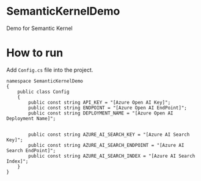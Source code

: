 # SemanticKernelDemo
Demo for Semantic Kernel

# How to run

Add ```Config.cs``` file into the project.

```Csharp
namespace SemanticKernelDemo
{
    public class Config
    {
        public const string API_KEY = "[Azure Open AI Key]";
        public const string ENDPOINT = "[Azure Open AI EndPoint]";
        public const string DEPLOYMENT_NAME = "[Azure Open AI Deployment Name]";


        public const string AZURE_AI_SEARCH_KEY = "[Azure AI Search Key]";
        public const string AZURE_AI_SEARCH_ENDPOINT = "[Azure AI Search EndPoint]";
        public const string AZURE_AI_SEARCH_INDEX = "[Azure AI Search Index]";
    }
}

```
